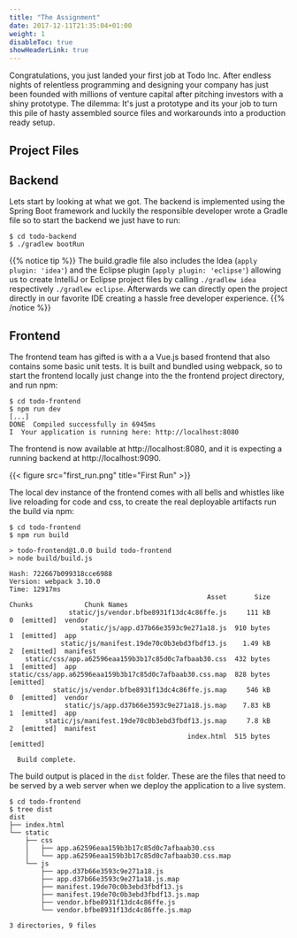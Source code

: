 ```yaml
---
title: "The Assignment"
date: 2017-12-11T21:35:04+01:00
weight: 1
disableToc: true
showHeaderLink: true 
---
```


Congratulations, you just landed your first job at Todo Inc. After endless nights of relentless programming and designing your company has just been founded with millions of venture capital after pitching investors with a shiny prototype. The dilemma: It's just a prototype and its your job to turn this pile of hasty assembled source files and workarounds into a production ready setup.

## Project Files

## Backend

Lets start by looking at what we got. The backend is implemented using the Spring Boot framework and luckily the responsible developer wrote a Gradle file so to start the backend we just have to run:

```
$ cd todo-backend
$ ./gradlew bootRun
```

{{% notice tip %}}
The build.gradle file also includes the Idea (`apply plugin: 'idea'`) and the Eclipse plugin (`apply plugin: 'eclipse'`) allowing us to create IntelliJ or Eclipse project files by calling `./gradlew idea` respectively `./gradlew eclipse`. Afterwards we can directly open the project directly in our favorite IDE creating a hassle free developer experience.
{{% /notice %}}

## Frontend

The frontend team has gifted is with a a Vue.js based frontend that also contains some basic unit tests. It is built and bundled using webpack, so to start the frontend locally just change into the the frontend project directory, and run npm:

```
$ cd todo-frontend
$ npm run dev
[...]
DONE  Compiled successfully in 6945ms
I  Your application is running here: http://localhost:8080
```

The frontend is now available at http://localhost:8080, and it is expecting a running backend at http://localhost:9090.

{{< figure src="first_run.png" title="First Run" >}}

The local dev instance of the frontend comes with all bells and whistles like live reloading for code and css, to create the real deployable artifacts run the build via npm:

```
$ cd todo-frontend
$ npm run build

> todo-frontend@1.0.0 build todo-frontend
> node build/build.js

Hash: 722667b099318cce6988
Version: webpack 3.10.0
Time: 12917ms
                                                  Asset       Size  Chunks             Chunk Names
               static/js/vendor.bfbe8931f13dc4c86ffe.js     111 kB       0  [emitted]  vendor
                  static/js/app.d37b66e3593c9e271a18.js  910 bytes       1  [emitted]  app
             static/js/manifest.19de70c0b3ebd3fbdf13.js    1.49 kB       2  [emitted]  manifest
    static/css/app.a62596eaa159b3b17c85d0c7afbaab30.css  432 bytes       1  [emitted]  app
static/css/app.a62596eaa159b3b17c85d0c7afbaab30.css.map  828 bytes          [emitted]
           static/js/vendor.bfbe8931f13dc4c86ffe.js.map     546 kB       0  [emitted]  vendor
              static/js/app.d37b66e3593c9e271a18.js.map    7.83 kB       1  [emitted]  app
         static/js/manifest.19de70c0b3ebd3fbdf13.js.map     7.8 kB       2  [emitted]  manifest
                                             index.html  515 bytes          [emitted]

  Build complete.

```

The build output is placed in the `dist` folder. These are the files that need to be served by a web server when we deploy the application to a live system.

```
$ cd todo-frontend
$ tree dist
dist
├── index.html
└── static
    ├── css
    │   ├── app.a62596eaa159b3b17c85d0c7afbaab30.css
    │   └── app.a62596eaa159b3b17c85d0c7afbaab30.css.map
    └── js
        ├── app.d37b66e3593c9e271a18.js
        ├── app.d37b66e3593c9e271a18.js.map
        ├── manifest.19de70c0b3ebd3fbdf13.js
        ├── manifest.19de70c0b3ebd3fbdf13.js.map
        ├── vendor.bfbe8931f13dc4c86ffe.js
        └── vendor.bfbe8931f13dc4c86ffe.js.map

3 directories, 9 files
```
